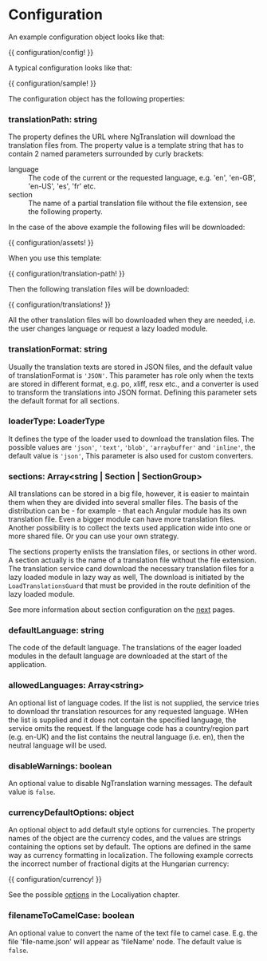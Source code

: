 <!-- ======================================================================
--- Search engine
title:          Configuration
keywords:       configuration
description:    Configuration of NgTranslation module.
--- Menu system
order:          30
text:           Configuration
hidden:         false
umbel:          false
--- Page properties
id:             
document:       
layout:         layout-2-left
$-left:         #side-menu
searchable:     true
--- Side menu
side-menu-root:     /translation
side-menu-header:   Translation
side-menu-top:      
side-menu-depth:    2
======================================================================= -->

# Configuration

An example configuration object looks like that:

{{ configuration/config! }}

A typical configuration looks like that:

{{ configuration/sample! }}

The configuration object has the following properties:

### translationPath: <span class="data-type">string</span>

The property defines the URL where NgTranslation will download the translation
files from. The property value is a template string that has to contain 2
named parameters surrounded by curly brackets:

<dl>
  <dt>language</dt>
  <dd>The code of the current or the requested language, e.g. 'en', 'en-GB',
    'en-US', 'es', 'fr' etc.</dd>
  <dt>section</dt>
  <dd>The name of a partial translation file without the file extension, see
    the following property.</dd>
</dl>

In the case of the above example the following files will be downloaded:

{{ configuration/assets! }}

When you use this template:

{{ configuration/translation-path! }}

Then the following translation files will be downloaded:

{{ configuration/translations! }}

All the other translation files will bo downloaded when they are needed,
i.e. the user changes language or request a lazy loaded module.

### translationFormat: <span class="data-type">string</span>

Usually the translation texts are stored in JSON files, and the default value
of translationFormat is `'JSON'`. This parameter has role only when the texts
are stored in different format, e.g. po, xliff, resx etc., and a converter is
used to transform the translations into JSON format. Defining this parameter
sets the default format for all sections.

### loaderType: <span class="data-type">LoaderType</span>

It defines the type of the loader used to download the translation files. The
possible values are `'json'`, `'text'`, `'blob'`, `'arraybuffer'` and `'inline'`,
the default value is `'json'`, This parameter is also used for custom converters.

### sections: <span class="data-type">Array&lt;string | Section | SectionGroup></span>

All translations can be stored in a big file, however, it is easier to maintain
them when they are divided into several smaller files. The basis of the
distribution can be - for example - that each Angular module has its own
translation file. Even a bigger module can have more translation files. Another
possibility is to collect the texts used application wide into one or more shared
file. Or you can use your own strategy.

The sections property enlists the translation files, or sections in other word.
A section actually is the name of a translation file without the file extension.
The translation service cand download the necessary translation files for a lazy
loaded module in lazy way as well, The download is initiated by the `LoadTranslationsGuard`
that must be provided in the route definition of the lazy loaded module.

See more information about section configuration on the
[next](/documentation/configuration/section) pages.

### defaultLanguage: <span class="data-type">string</span>

The code of the default language. The translations of the eager loaded modules
in the default language are downloaded at the start of the application.

### allowedLanguages: <span class="data-type">Array&lt;string&gt;</span>

An optional list of language codes. If the list is not supplied, the service tries
to download thr translation resources for any requested language. WHen the list is
supplied and it does not contain the specified language, the service omits the request.
If the language code has a country/region part (e.g. en-UK) and the list contains
the neutral language (i.e. en), then the neutral language will be used.

### disableWarnings: <span class="data-type">boolean</span>

An optional value to disable NgTranslation warning messages. The default
value is `false`.

### currencyDefaultOptions: <span class="data-type">object</span>

An optional object to add default style options for currencies. The property names
of the object are the currency codes, and the values are strings containing the
options set by default. The options are defined in the same way as currency formatting
in localization. The following example corrects the incorrect number of fractional
digits at the Hungarian currency:

{{ configuration/currency! }}

See the possible [options](/documentation/localization/options) in the Localiyation
chapter.

### filenameToCamelCase: <span class="data-type">boolean</span>

An optional value to convert the name of the text file to camel case. E.g. the file
'file-name.json' will appear as 'fileName' node. The default value is `false`.

